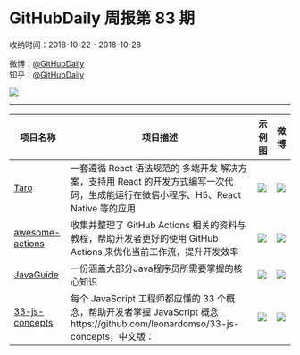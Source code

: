 # GitHubDaily 周报第 83 期

收纳时间：2018-10-22 - 2018-10-28

微博：[@GitHubDaily](https://weibo.com/GitHubDaily)    
知乎：[@GitHubDaily](https://www.zhihu.com/people/githubdaily)

![](https://raw.githubusercontent.com/GitHubDaily/GitHubDaily/master/assets/weixin.png)

---

项目名称 | 项目描述 | 示例图 | 微博
--- | --- | --- | ---
[Taro](https://github.com/NervJS/taro) | 一套遵循 React 语法规范的 多端开发 解决方案，支持用 React 的开发方式编写一次代码，生成能运行在微信小程序、H5、React Native 等的应用 | ![](http://wx2.sinaimg.cn/large/006fiYtfgy1fwjofr6w2dj319l7vx1kz.jpg) | [![](https://raw.githubusercontent.com/GitHubDaily/GitHubDaily/master/assets/sina_logo.png)](https://weibo.com/5722964389/GFEL8uEir)
[awesome-actions](https://github.com/sdras/awesome-actions) | 收集并整理了 GitHub Actions 相关的资料与教程，帮助开发者更好的使用 GitHub Actions 来优化当前工作流，提升开发效率 | ![](http://wx4.sinaimg.cn/large/006fiYtfgy1fwjrg3zzj9j31f623wh0b.jpg) | [![](https://raw.githubusercontent.com/GitHubDaily/GitHubDaily/master/assets/sina_logo.png)](https://weibo.com/5722964389/GFvkDCuny)
[JavaGuide](https://github.com/Snailclimb/JavaGuide) | 一份涵盖大部分Java程序员所需要掌握的核心知识 | ![](http://wx2.sinaimg.cn/large/006fiYtfgy1fwg7w0rfupj31hu5g0b29.jpg) | [![](https://raw.githubusercontent.com/GitHubDaily/GitHubDaily/master/assets/sina_logo.png)](https://weibo.com/5722964389/GFctDCfPz)
[33-js-concepts](https://github.com/stephentian/33-js-concepts) | 每个 JavaScript 工程师都应懂的 33 个概念，帮助开发者掌握 JavaScript 概念https://github.com/leonardomso/33-js-concepts，中文版： | ![](http://wx3.sinaimg.cn/large/006fiYtfgy1fwg1unmd5ij318n81ox6q.jpg) | [![](https://raw.githubusercontent.com/GitHubDaily/GitHubDaily/master/assets/sina_logo.png)](https://weibo.com/5722964389/GF339mHCa)
